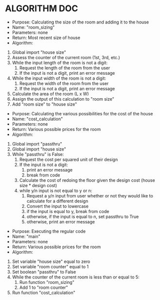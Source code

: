 # ALGORITHM DOC

* Purpose: Calculating the size of the room and adding it to the house
* Name: "room_sizing"
* Parameters: none
* Return: Most recent size of house
* Algorithm:
1. Global import "house size"
2. Assess the counter of the current room (1st, 3rd, etc.)
3. While the input length of the room is not a digit:
   1. Request the length of the room from the user
   2. If the input is not a digit, print an error message
4. While the input width of the room is not a digit:
   1. Request the width of the room from the user
   2. If the input is not a digit, print an error message
4. Calculate the area of the room (L x W)
5. Assign the output of this calculation to "room size"
6. Add "room size" to "house size"

* Purpose: Calculating the various possibilities for the cost of the house
* Name: "cost_calculation"
* Parameters: none
* Return: Various possible prices for the room
* Algorithm:
1. Global import "passthru"
2. Global import "house size"
2. While "passthru" is False:
   1. Request the cost per squared unit of their design
   2. If the input is not a digit:
      1. print an error message
      2. break from code
   3. Calculate the cost of redoing the floor given the design cost (house size * design cost)
   4. while y/n input is not equal to y or n:
      1. Request a y/n input from user whether or not they would like to calculate for a different design
      2. Convert the input to lowercase
      3. if the input is equal to y, break from code
      4. otherwise, if the input is equal to n, set passthru to True
      5. otherwise, print an error message

* Purpose: Executing the regular code
* Name: "main"
* Parameters: none
* Return: Various possible prices for the room
* Algorithm:
1. Set variable "house size" equal to zero
2. Set variable "room counter" equal to 1
3. Set boolean "passthru" to False
4. While the counter of the current room is less than or equal to 5:
    1. Run function "room_sizing"
   2. Add 1 to "room counter"
5. Run function "cost_calculation"
